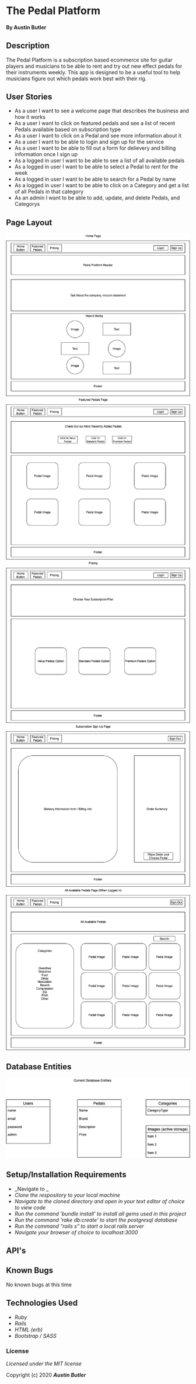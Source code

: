 # The Pedal Platform


#### By Austin Butler

## Description

The Pedal Platform is a subscription based ecommerce site for guitar players and musicians to be able to rent and try out new effect pedals for their instruments weekly. This app is designed to be a useful tool to help musicians figure out which pedals work best with their rig.


## User Stories

* As a user I want to see a welcome page that describes the business and how it works
* As a user I want to click on featured pedals and see a list of recent Pedals available based on subscription type
* As a user I want to click on a Pedal and see more information about it
* As a user I want to be able to login and sign up for the service
* As a user I want to be able to fill out a form for delievery and billing information once I sign up
* As a logged in user I want to be able to see a list of all available pedals 
* As a logged in user I want to be able to select a Pedal to rent for the week
* As a logged in user I want to be able to search for a Pedal by name
* As a logged in user I want to be able to click on a Category and get a list of all Pedals in that category
* As an admin I want to be able to add, update, and delete Pedals, and Categorys

## Page Layout

![Page Layout](./public/HomePage.png)
![Page Layout](./public/FeaturedPedalsPage.png)
![Page Layout](./public/PricingPage.png)
![Page Layout](./public/SubscriptionPage.png)
![Page Layout](./public/AvailablePedalsPage.png)

## Database Entities 
![DB Entities](./public/DB.png)

## Setup/Installation Requirements

* _Navigate to _
* _Clone the respository to your local machine_
* _Navigate to the cloned directory and open in your text editor of choice to view code_
* _Run the command 'bundle install' to install all gems used in this project_
* _Run the command 'rake db:create' to start the postgresql database_
* _Run the command "rails s" to start a local rails server_
* _Navigate your browser of choice to localhost:3000_




## API's



## Known Bugs
No known bugs at this time


## Technologies Used

* _Ruby_
* _Rails_
* _HTML (erb)_
* _Bootstrap / SASS_

### License

*Licensed under the MIT license*

Copyright (c) 2020 **_Austin Butler_**